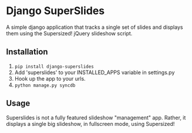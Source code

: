 Django SuperSlides
===================

A simple django application that tracks a single set of slides and displays 
them using the Supersized! jQuery slideshow script.

Installation
--------------

  1. ``pip install django-superslides``
  2. Add 'superslides' to your INSTALLED_APPS variable in settings.py
  3. Hook up the app to your urls.
  4. ``python manage.py syncdb``

Usage
------

Superslides is not a fully featured slideshow "management" app. Rather, it 
displays a single big slideshow, in fullscreen mode, using Supersized!
	

